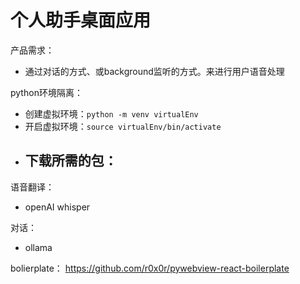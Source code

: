 
# 个人助手桌面应用

产品需求：
- 通过对话的方式、或background监听的方式。来进行用户语音处理




python环境隔离：
- 创建虚拟环境：`python -m venv virtualEnv`
- 开启虚拟环境：`source virtualEnv/bin/activate`
- 下载所需的包：
  - 

语音翻译：
- openAI whisper


对话：
- ollama


bolierplate： https://github.com/r0x0r/pywebview-react-boilerplate
